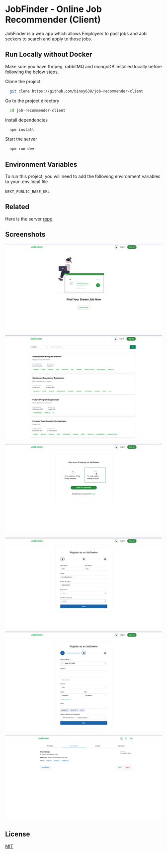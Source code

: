 
# JobFinder - Online Job Recommender (Client)

JobFinder is a web app which allows Employers to post jobs and Job seekers to search and apply to those jobs.

## Run Locally without Docker

Make sure you have ffmpeg, rabbitMQ and mongoDB installed locally before following the below steps.

Clone the project

```bash
  git clone https://github.com/binoy638/job-recommender-client
```

Go to the project directory

```bash
  cd job-recommender-client
```

Install dependencies

```bash
  npm install
```

Start the server

```bash
  npm run dev
```

## Environment Variables

To run this project, you will need to add the following environment variables to your .env.local file

`NEXT_PUBLIC_BASE_URL`

## Related

Here is the server [repo](https://github.com/binoy638/job-recommender-api).

## Screenshots

![home](/screenshots/home.png)

![jobs](/screenshots/jobs.png)

![signup](/screenshots/signup.png)

![signup2](/screenshots/signup2.png)

![signup3](/screenshots/signup3.png)

![applications](/screenshots/job-applications.png)

## License

[MIT](https://choosealicense.com/licenses/mit/)
